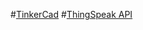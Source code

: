 #[TinkerCad](https://www.tinkercad.com/things/e89405FgJ0U-room-control-system/editel?sharecode=ZGbGTxan_bBZQ0q3MUBpgtwQDFVpXtt3lOGeFIo4E0s "Simulation File")
#[ThingSpeak API](https://thingspeak.com/channels/1315514)
